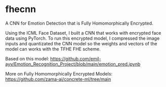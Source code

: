 # fhecnn
A CNN for Emotion Detection that is Fully Homomorphically Encrypted.

Using the ICML Face Dataset, I built a CNN that works with encrypted face data using PyTorch. To run this encrypted model, I compressed the image inputs and quantizated the CNN model so the weights and vectors of the model can works with the TFHE FHE scheme.


Based on this model: https://github.com/emil-ayv/Emotion_Recognition_Project/blob/main/emotion_pred.ipynb

More on Fully Homomorphically Encrypted Models: https://github.com/zama-ai/concrete-ml/tree/main
